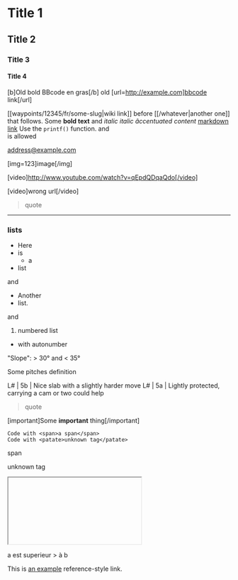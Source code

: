 # Title 1
## Title 2
### Title 3
#### Title 4

[b]Old bold BBcode en gras[/b] 
old [url=http://example.com]bbcode link[/url]

[[waypoints/12345/fr/some-slug|wiki link]] before [[/whatever|another one]] that follows.
Some **bold text** and *italic*
*italic âccentuated content*
[markdown link](https://example.com?a=b&c=d)
Use the `printf()` function.
and <br> is allowed

<address@example.com>

[img=123]image[/img]

[video]http://www.youtube.com/watch?v=qEpdQDqaQdo[/video]

[video]wrong url[/video]

> quote

----

### lists

* Here
* is
    * a
* list

and

- Another
- list.

and

1. numbered list
* with autonumber

"Slope": > 30° and < 35°

Some pitches definition

L# | 5b | Nice slab with a slightly harder move
L# | 5a | Lightly protected, carrying a cam or two could help

> quote

[important]Some **important**
thing[/important]

    Code with <span>a span</span>
    Code with <patate>unknown tag</patate>

<script> alert("beach") </script> 

<span>span</span>

<patate>unknown tag</patate>

<iframe>iframe</iframe>

a est superieur > à b

This is [an example][id] reference-style link.

[id]: http://example.com/  "Optional Title Here"